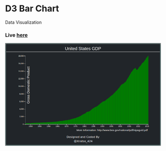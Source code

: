 # D3 Bar Chart

Data Visualization

### Live [here](https://kratos462.github.io/DataVisualization/d3_bar_chart.html)

![](D3_Bar_Chart.png)
